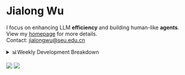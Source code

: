 #  Jialong Wu

I focus on enhancing LLM **efficiency** and building human-like **agents**.<br>
View my [homepage](https://callanwu.github.io/) for more details. <br>
Contact: jialongwu@seu.edu.cn

<details><summary>📊Weekly Development Breakdown</summary>

<!--START_SECTION:waka-->

```txt
From: 12 February 2025 - To: 19 February 2025

Total Time: 20 hrs 11 mins

Python     16 hrs 10 mins  ████████████████████░░░░░   80.09 %
Other      1 hr 30 mins    ██░░░░░░░░░░░░░░░░░░░░░░░   07.45 %
Bash       50 mins         █░░░░░░░░░░░░░░░░░░░░░░░░   04.16 %
CSV        41 mins         █░░░░░░░░░░░░░░░░░░░░░░░░   03.43 %
Markdown   21 mins         ▒░░░░░░░░░░░░░░░░░░░░░░░░   01.79 %
```

<!--END_SECTION:waka-->

[![wakatime](https://wakatime.com/badge/user/c6720b29-9431-4a60-bc9d-e1fb2b6bd65f.svg)](https://wakatime.com/@c6720b29-9431-4a60-bc9d-e1fb2b6bd65f)
</details>

[![](https://img.shields.io/badge/Google%20Scholar-4385FE.svg?&color=d6d6d6&style=flat-square&logo=google-scholar)](https://scholar.google.com/citations?user=6eg2m4YAAAAJ)
![](https://komarev.com/ghpvc/?username=callanwu)
